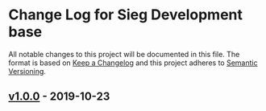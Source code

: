 # Change Log for Sieg Development base

All notable changes to this project will be documented in this file.
The format is based on [Keep a Changelog](http://keepachangelog.com/)
and this project adheres to [Semantic Versioning](http://semver.org/).

## [v1.0.0] -  2019-10-23

[v1.0.0]: https://github.com/Sieg/development/compare/020f452b2a...v1.0.0